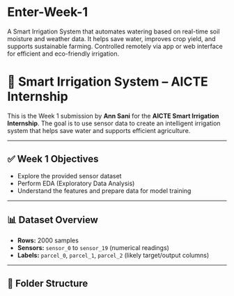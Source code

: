 # Enter-Week-1
A Smart Irrigation System that automates watering based on real-time soil moisture and weather data. It helps save water, improves crop yield, and supports sustainable farming. Controlled remotely via app or web interface for efficient and eco-friendly irrigation.
# 🌱 Smart Irrigation System – AICTE Internship

This is the Week 1 submission by **Ann Sani** for the **AICTE Smart Irrigation Internship**. The goal is to use sensor data to create an intelligent irrigation system that helps save water and supports efficient agriculture.

---

## ✅ Week 1 Objectives

- Explore the provided sensor dataset
- Perform EDA (Exploratory Data Analysis)
- Understand the features and prepare data for model training

---

## 📊 Dataset Overview

- **Rows:** 2000 samples
- **Sensors:** `sensor_0` to `sensor_19` (numerical readings)
- **Labels:** `parcel_0`, `parcel_1`, `parcel_2` (likely target/output columns)

---

## 📁 Folder Structure

